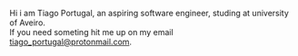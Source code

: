 Hi i am Tiago Portugal, an aspiring software engineer, studing at university of Aveiro. <br/>
If you need someting hit me up on my email tiago_portugal@protonmail.com.

